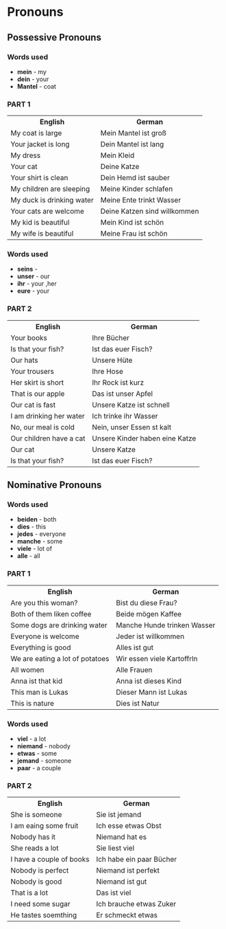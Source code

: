 # Pronouns

## Possessive Pronouns

### Words used
+ **mein** - my 
+ **dein** - your
+ **Mantel** - coat

### PART 1

<table>
    <tr>
        <th>English</th>
        <th>German</th>
    </tr>
    <tr>
        <td>My coat is large</td>
        <td>Mein Mantel ist groß</td>
    </tr>
    <tr>
        <td>Your jacket is long</td>
        <td>Dein Mantel ist lang</td>
    </tr>
    <tr>
        <td>My dress</td>
        <td>Mein Kleid</td>
    </tr>
    <tr>
        <td>Your cat</td>
        <td>Deine Katze</td>
    </tr>
    <tr>
        <td>Your shirt is clean</td>
        <td>Dein Hemd ist sauber</td>
    </tr>
    <tr>
        <td>My children are sleeping</td>
        <td>Meine Kinder schlafen</td>
    </tr>
    <tr>
        <td>My duck is drinking water</td>
        <td>Meine Ente trinkt Wasser</td>
    </tr>
    <tr>
        <td>Your cats are welcome</td>
        <td>Deine Katzen sind willkommen</td>
    </tr>
    <tr>
        <td>My kid is beautiful</td>
        <td>Mein Kind ist schön</td>
    </tr>
    <tr>
        <td>My wife is beautiful</td>
        <td>Meine Frau ist schön</td>
    </tr>
</table>

### Words used
+ **seins** - 
+ **unser** - our
+ **ihr** - your ,her
+ **eure** - your 

### PART 2

<table>
    <tr>
        <th>English</th>
        <th>German</th>
    </tr>
    <tr>
        <td>Your books</td>
        <td>Ihre Bücher</td>
    </tr>
    <tr>
        <td>Is that your fish?</td>
        <td>Ist das euer Fisch?</td>
    </tr>
    <tr>
        <td>Our hats</td>
        <td>Unsere Hüte</td>
    </tr>
    <tr>
        <td>Your trousers</td>
        <td>Ihre Hose</td>
    </tr>
    <tr>
        <td>Her skirt is short</td>
        <td>Ihr Rock ist kurz</td>
    </tr>
    <tr>
        <td>That is our apple</td>
        <td>Das ist unser Apfel</td>
    </tr>
    <tr>
        <td>Our cat is fast</td>
        <td>Unsere Katze ist schnell</td>
    </tr>
    <tr>
        <td>I am drinking her water</td>
        <td>Ich trinke ihr Wasser</td>
    </tr>
    <tr>
        <td>No, our meal is cold</td>
        <td>Nein, unser Essen st kalt</td>
    </tr>
    <tr>
        <td>Our children have a cat</td>
        <td>Unsere Kinder haben eine Katze</td>
    </tr>
    <tr>
        <td>Our cat</td>
        <td>Unsere Katze</td>
    </tr>
    <tr>
        <td>Is that your fish?</td>
        <td>Ist das euer Fisch?</td>
    </tr>
</table>

## Nominative Pronouns

### Words used
+ **beiden** - both
+ **dies** - this
+ **jedes** - everyone
+ **manche** - some
+ **viele** - lot of
+ **alle** - all

### PART 1

<table>
    <tr>
        <th>English</th>
        <th>German</th>
    </tr>
    <tr>
        <td>Are you this woman?</td>
        <td>Bist du diese Frau?</td>
    </tr>
    <tr>
        <td>Both of them liken coffee</td>
        <td>Beide mögen Kaffee</td>
    </tr>
    <tr>
        <td>Some dogs are drinking water</td>
        <td>Manche Hunde trinken Wasser</td>
    </tr>
    <tr>
        <td>Everyone is welcome</td>
        <td>Jeder ist willkommen</td>
    </tr>
    <tr>
        <td>Everything is good</td>
        <td>Alles ist gut</td>
    </tr>
    <tr>
        <td>We are eating a lot of potatoes</td>
        <td>Wir essen viele Kartoffrln</td>
    </tr>
    <tr>
        <td>All women</td>
        <td>Alle Frauen</td>
    </tr>
    <tr>
        <td>Anna ist that kid</td>
        <td>Anna ist dieses Kind</td>
    </tr>
    <tr>
        <td>This man is Lukas</td>
        <td>Dieser Mann ist Lukas</td>
    </tr>
    <tr>
        <td>This is nature</td>
        <td>Dies ist Natur</td>
    </tr>
</table>

### Words used
+ **viel** - a lot
+ **niemand** - nobody
+ **etwas** - some
+ **jemand** - someone
+ **paar** - a couple

### PART 2

<table>
    <tr>
        <th>English</th>
        <th>German</th>
    </tr>
    <tr>
        <td>She is someone</td>
        <td>Sie ist jemand</td>
    </tr>
    <tr>
        <td>I am eaing some fruit</td>
        <td>Ich esse etwas Obst</td>
    </tr>
    <tr>
        <td>Nobody has it</td>
        <td>Niemand hat es</td>
    </tr>
    <tr>
        <td>She reads a lot</td>
        <td>Sie liest viel</td>
    </tr>
    <tr>
        <td>I have a couple of books</td>
        <td>Ich habe ein paar Bücher</td>
    </tr>
    <tr>
        <td>Nobody is perfect</td>
        <td>Niemand ist perfekt</td>
    </tr>
    <tr>
        <td>Nobody is good</td>
        <td>Niemand ist gut</td>
    </tr>
    <tr>
        <td>That is a lot</td>
        <td>Das ist viel</td>
    </tr>
    <tr>
        <td>I need some sugar</td>
        <td>Ich brauche etwas Zuker</td>
    </tr>
    <tr>
        <td>He tastes soemthing</td>
        <td>Er schmeckt etwas</td>
    </tr>
</table>
